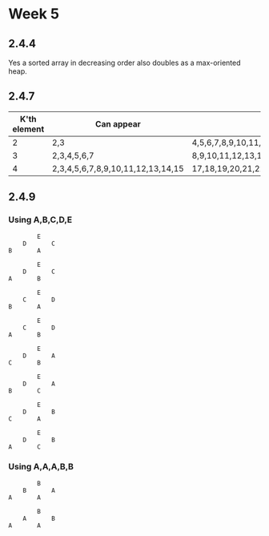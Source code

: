 # Week 5
## 2.4.4
Yes a sorted array in decreasing order also doubles as a max-oriented heap.

## 2.4.7
| K'th element | Can appear | Cannot appear |
|--------------|------------|---------------|
| 2 | 2,3 | 4,5,6,7,8,9,10,11,12,13,14,15,17,18,19,20,21,22,23,24,25,26,27,28,29,30,31 |
| 3 | 2,3,4,5,6,7 | 8,9,10,11,12,13,14,15,17,18,19,20,21,22,23,24,25,26,27,28,29,30,31 |
| 4 | 2,3,4,5,6,7,8,9,10,11,12,13,14,15 | 17,18,19,20,21,22,23,24,25,26,27,28,29,30,31 |

## 2.4.9
### Using A,B,C,D,E
```
		E
	D		C
B		A
```
```
		E
	D		C
A		B
```
```
		E
	C		D
B		A
```
```
		E
	C		D
A		B
```
```
		E
	D		A
C		B
```
```
		E
	D		A
B		C
```
```
		E
	D		B
C		A
```
```
		E
	D		B
A		C
```

### Using A,A,A,B,B
```
		B
	B		A
A		A
```
```
		B
	A		B
A		A
```
